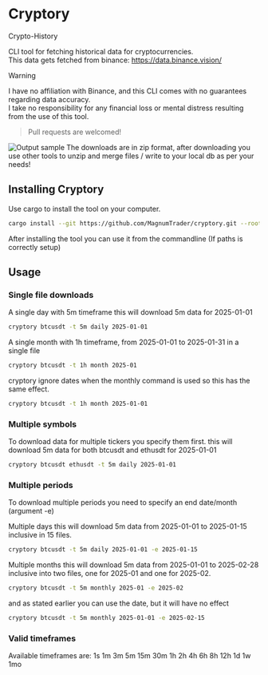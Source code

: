 # Cryptory

Crypto-History

CLI tool for fetching historical data for cryptocurrencies.\
This data gets fetched from binance: https://data.binance.vision/ 


> [!WARNING] 
> I have no affiliation with Binance, and this CLI comes with no guarantees regarding data accuracy.\
> I take no responsibility for any financial loss or mental distress resulting from the use of this tool.

> Pull requests are welcomed!

![Output sample](https://github.com/ajasmin/camstudio-mousedown-highlight/raw/master/android_vid_test.gif)
The downloads are in zip format, after downloading you use other tools to unzip and merge files / write to your local db as per your needs!

## Installing Cryptory
Use cargo to install the tool on your computer.
```sh
cargo install --git https://github.com/MagnumTrader/cryptory.git --root <YOUR INSTALL PATH>
```
After installing the tool you can use it from the commandline (If paths is correctly setup)

## Usage

### Single file downloads
A single day with 5m timeframe
this will download 5m data for 2025-01-01
```sh
cryptory btcusdt -t 5m daily 2025-01-01
```

A single month with 1h timeframe, from 2025-01-01 to 2025-01-31 in a single file
```sh
cryptory btcusdt -t 1h month 2025-01
```
cryptory ignore dates when the monthly command is used so this has the same effect.
```sh
cryptory btcusdt -t 1h month 2025-01-01
```

### Multiple symbols

To download data for multiple tickers you specify them first.
this will download 5m data for both btcusdt and ethusdt for 2025-01-01
```sh
cryptory btcusdt ethusdt -t 5m daily 2025-01-01
```

### Multiple periods
To download multiple periods you need to specify an end date/month (argument -e)

Multiple days 
this will download 5m data from 2025-01-01 to 2025-01-15 inclusive in 15 files.
```sh
cryptory btcusdt -t 5m daily 2025-01-01 -e 2025-01-15
```

Multiple months
this will download 5m data from 2025-01-01 to 2025-02-28 inclusive into two files, one for 2025-01 and one for 2025-02.
```sh
cryptory btcusdt -t 5m monthly 2025-01 -e 2025-02
```
and as stated earlier you can use the date, but it will have no effect
```sh
cryptory btcusdt -t 5m monthly 2025-01-01 -e 2025-02-15
```
### Valid timeframes

Available timeframes are: 
1s 1m 3m 5m 15m 30m 1h 2h 4h 6h 8h 12h 1d 1w 1mo
